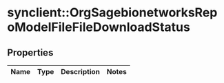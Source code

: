 # synclient::OrgSagebionetworksRepoModelFileFileDownloadStatus


## Properties
Name | Type | Description | Notes
------------ | ------------- | ------------- | -------------


